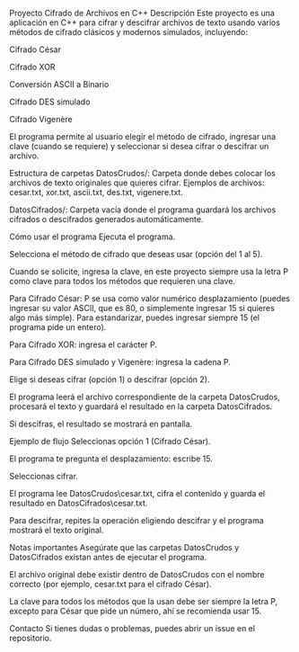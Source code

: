 Proyecto Cifrado de Archivos en C++
Descripción
Este proyecto es una aplicación en C++ para cifrar y descifrar archivos de texto usando varios métodos de cifrado clásicos y modernos simulados, incluyendo:

Cifrado César

Cifrado XOR

Conversión ASCII a Binario

Cifrado DES simulado

Cifrado Vigenère

El programa permite al usuario elegir el método de cifrado, ingresar una clave (cuando se requiere) y seleccionar si desea cifrar o descifrar un archivo.

Estructura de carpetas
DatosCrudos/: Carpeta donde debes colocar los archivos de texto originales que quieres cifrar.
Ejemplos de archivos: cesar.txt, xor.txt, ascii.txt, des.txt, vigenere.txt.

DatosCifrados/: Carpeta vacía donde el programa guardará los archivos cifrados o descifrados generados automáticamente.

Cómo usar el programa
Ejecuta el programa.

Selecciona el método de cifrado que deseas usar (opción del 1 al 5).

Cuando se solicite, ingresa la clave, en este proyecto siempre usa la letra P como clave para todos los métodos que requieren una clave.

Para Cifrado César: P se usa como valor numérico desplazamiento (puedes ingresar su valor ASCII, que es 80, o simplemente ingresar 15 si quieres algo más simple). Para estandarizar, puedes ingresar siempre 15 (el programa pide un entero).

Para Cifrado XOR: ingresa el carácter P.

Para Cifrado DES simulado y Vigenère: ingresa la cadena P.

Elige si deseas cifrar (opción 1) o descifrar (opción 2).

El programa leerá el archivo correspondiente de la carpeta DatosCrudos, procesará el texto y guardará el resultado en la carpeta DatosCifrados.

Si descifras, el resultado se mostrará en pantalla.

Ejemplo de flujo
Seleccionas opción 1 (Cifrado César).

El programa te pregunta el desplazamiento: escribe 15.

Seleccionas cifrar.

El programa lee DatosCrudos\cesar.txt, cifra el contenido y guarda el resultado en DatosCifrados\cesar.txt.

Para descifrar, repites la operación eligiendo descifrar y el programa mostrará el texto original.

Notas importantes
Asegúrate que las carpetas DatosCrudos y DatosCifrados existan antes de ejecutar el programa.

El archivo original debe existir dentro de DatosCrudos con el nombre correcto (por ejemplo, cesar.txt para el cifrado César).

La clave para todos los métodos que la usan debe ser siempre la letra P, excepto para César que pide un número, ahí se recomienda usar 15.

Contacto
Si tienes dudas o problemas, puedes abrir un issue en el repositorio.
